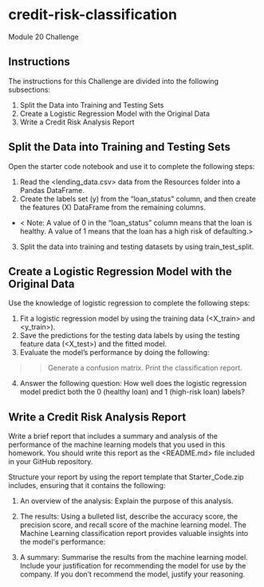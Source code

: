 # credit-risk-classification
Module 20 Challenge
## Instructions
The instructions for this Challenge are divided into the following subsections:
1. Split the Data into Training and Testing Sets
2. Create a Logistic Regression Model with the Original Data
3. Write a Credit Risk Analysis Report

## Split the Data into Training and Testing Sets
Open the starter code notebook and use it to complete the following steps:
1. Read the <lending_data.csv> data from the Resources folder into a Pandas DataFrame.
2. Create the labels set (y) from the “loan_status” column, and then create the features (X) DataFrame from the remaining columns.
* < Note: A value of 0 in the “loan_status” column means that the loan is healthy. A value of 1 means that the loan has a high risk of defaulting.>
3. Split the data into training and testing datasets by using train_test_split.

## Create a Logistic Regression Model with the Original Data
Use the knowledge of logistic regression to complete the following steps:

1. Fit a logistic regression model by using the training data (<X_train> and <y_train>).
2. Save the predictions for the testing data labels by using the testing feature data (<X_test>) and the fitted model.
3. Evaluate the model’s performance by doing the following:
  >> Generate a confusion matrix.
  >> Print the classification report.
4. Answer the following question: How well does the logistic regression model predict both the 0 (healthy loan) and 1 (high-risk loan) labels?

## Write a Credit Risk Analysis Report
Write a brief report that includes a summary and analysis of the performance of the machine learning models that you used in this homework. You should write this report as the <README.md> file included in your GitHub repository.

Structure your report by using the report template that Starter_Code.zip includes, ensuring that it contains the following:

1. An overview of the analysis: Explain the purpose of this analysis.

2. The results: Using a bulleted list, describe the accuracy score, the precision score, and recall score of the machine learning model.
The Machine Learning classification report provides valuable insights into the model's performance:

3. A summary: Summarise the results from the machine learning model. Include your justification for recommending the model for use by the company. If you don’t recommend the model, justify your reasoning.



